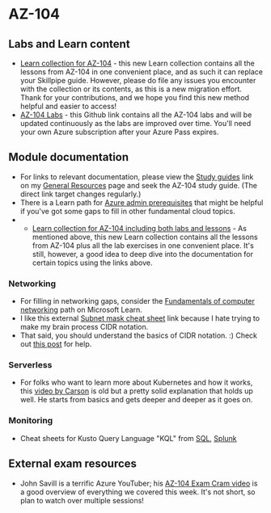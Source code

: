 # AZ-104
## Labs and Learn content
- [Learn collection for AZ-104](https://aka.ms/AZ-104LearningPaths) - this new Learn collection contains all the lessons from AZ-104 in one convenient place, and as such it can replace your Skillpipe guide. However, please do file any issues you encounter with the collection or its contents, as this is a new migration effort. Thank for your contributions, and we hope you find this new method helpful and easier to access!
- [AZ-104 Labs](https://microsoftlearning.github.io/AZ-104-MicrosoftAzureAdministrator/) - this Github link contains all the AZ-104 labs and will be updated continuously as the labs are improved over time. You'll need your own Azure subscription after your Azure Pass expires.

## Module documentation
- For links to relevant documentation, please view the [Study guides](https://aka.ms/ESIStudyGuides) link on my  [General Resources](https://github.com/ginnielizz/ESILearnerResources/blob/main/GeneralResources.md) page and seek the AZ-104 study guide. (The direct link target changes regularly.)
-  There is a Learn path for [Azure admin prerequisites](https://docs.microsoft.com/en-us/learn/paths/azure-administrator-prerequisites/) that might be helpful if you've got some gaps to fill in other fundamental cloud topics.
-  - [Learn collection for AZ-104 including both labs and lessons](https://aka.ms/AZ-104LearningPaths) - As mentioned above, this new Learn collection contains all the lessons from AZ-104 plus all the lab exercises in one convenient place. It's still, however, a good idea to deep dive into the documentation for certain topics using the links above.

### Networking
- For filling in networking gaps, consider the [Fundamentals of computer networking](https://docs.microsoft.com/en-us/learn/modules/network-fundamentals/) path on Microsoft Learn.
- I like this external [Subnet mask cheat sheet](https://cnes.com/subnets.html) link because I hate trying to make my brain process CIDR notation.
- That said, you should understand the basics of CIDR notation. :) Check out [this post](https://techcommunity.microsoft.com/t5/itops-talk-blog/configuring-azure-virtual-network-subnets-with-cidr-notation/ba-p/2047809) for help.

### Serverless
- For folks who want to learn more about Kubernetes and how it works, this [video by Carson](https://vimeo.com/245778144/4d1d597c5e) is old but a pretty solid explanation that holds up well. He starts from basics and gets deeper and deeper as it goes on.

### Monitoring
- Cheat sheets for Kusto Query Language "KQL" from [SQL](https://docs.microsoft.com/en-us/azure/data-explorer/kusto/query/sqlcheatsheet), [Splunk](https://docs.microsoft.com/en-us/azure/data-explorer/kusto/query/splunk-cheat-sheet)

## External exam resources
- John Savill is a terrific Azure YouTuber; his [AZ-104 Exam Cram video](https://www.youtube.com/watch?v=VOod_VNgdJk) is a good overview of everything we covered this week. It's not short, so plan to watch over multiple sessions!
